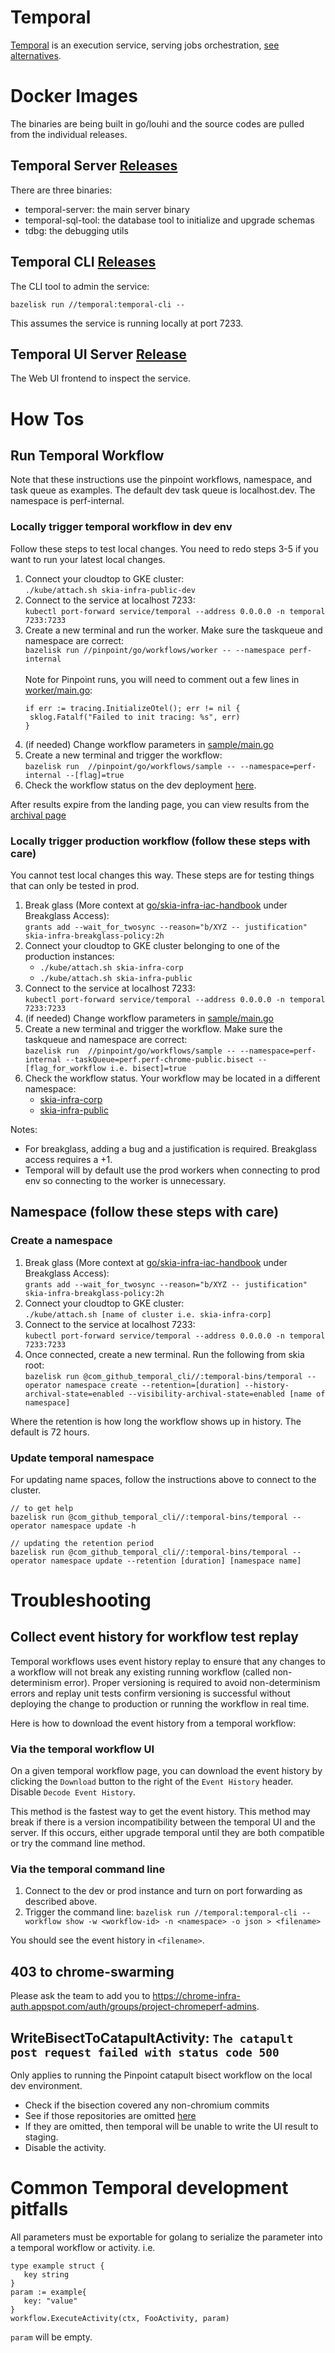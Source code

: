 # Temporal

[Temporal](https://github.com/temporalio/temporal) is an execution service,
serving jobs orchestration, [see alternatives](https://goto.google.com/qa-alter).

# Docker Images

The binaries are being built in go/louhi and the source codes are pulled from the
individual releases.

## Temporal Server [Releases](https://github.com/temporalio/temporal/releases)

There are three binaries:

- temporal-server: the main server binary
- temporal-sql-tool: the database tool to initialize and upgrade schemas
- tdbg: the debugging utils

## Temporal CLI [Releases](https://github.com/temporalio/cli/releases)

The CLI tool to admin the service:

`bazelisk run //temporal:temporal-cli --`

This assumes the service is running locally at port 7233.

## Temporal UI Server [Release](https://github.com/temporalio/ui-server/releases)

The Web UI frontend to inspect the service.

# How Tos

## Run Temporal Workflow

Note that these instructions use the pinpoint workflows, namespace, and task queue as examples.
The default dev task queue is localhost.dev. The namespace is perf-internal.

### Locally trigger temporal workflow in dev env

Follow these steps to test local changes.
You need to redo steps 3-5 if you want to run your latest local changes.

1. Connect your cloudtop to GKE cluster:<br>
   `./kube/attach.sh skia-infra-public-dev`
2. Connect to the service at localhost 7233:<br>
   `kubectl port-forward service/temporal --address 0.0.0.0 -n temporal 7233:7233`
3. Create a new terminal and run the worker. Make sure the taskqueue and namespace are correct:<br>
   `bazelisk run //pinpoint/go/workflows/worker -- --namespace perf-internal`
   <br><br>
   Note for Pinpoint runs, you will need to comment out a few lines in
   [worker/main.go](/pinpoint/go/workflows/worker/main.go):
   ```
   if err := tracing.InitializeOtel(); err != nil {
   	sklog.Fatalf("Failed to init tracing: %s", err)
   }
   ```
4. (if needed) Change workflow parameters in [sample/main.go](/pinpoint/go/workflows/sample/main.go)
5. Create a new terminal and trigger the workflow:<br>
   `bazelisk run  //pinpoint/go/workflows/sample -- --namespace=perf-internal --[flag]=true`
6. Check the workflow status on the dev deployment
   [here](https://temporal-ui-dev.corp.goog/namespaces/perf-internal/workflows).

After results expire from the landing page, you can view results from the
[archival page](https://temporal-ui-dev.corp.goog/namespaces/perf-internal/archival)

### Locally trigger production workflow (follow these steps with care)

You cannot test local changes this way. These steps are for testing things that
can only be tested in prod.

1. Break glass (More context at [go/skia-infra-iac-handbook](go/skia-infra-iac-handbook)
   under Breakglass Access):<br>
   `grants add --wait_for_twosync --reason="b/XYZ -- justification"
skia-infra-breakglass-policy:2h`
2. Connect your cloudtop to GKE cluster belonging to one of the production instances:
   - `./kube/attach.sh skia-infra-corp`
   - `./kube/attach.sh skia-infra-public`
3. Connect to the service at localhost 7233:<br>
   `kubectl port-forward service/temporal --address 0.0.0.0 -n temporal 7233:7233`
4. (if needed) Change workflow parameters in [sample/main.go](/pinpoint/go/workflows/sample/main.go)
5. Create a new terminal and trigger the workflow.
   Make sure the taskqueue and namespace are correct:<br>
   `bazelisk run  //pinpoint/go/workflows/sample -- --namespace=perf-internal
--taskQueue=perf.perf-chrome-public.bisect --[flag_for_workflow i.e. bisect]=true`
6. Check the workflow status. Your workflow may be located in a different namespace:
   - [skia-infra-corp](https://skia-temporal-ui.corp.goog/namespaces/perf-internal/workflows)
   - [skia-infra-public](https://temporal-ui.skia.org/namespaces/perf-internal/workflows)

Notes:

- For breakglass, adding a bug and a justification is required. Breakglass access requires a +1.
- Temporal will by default use the prod workers when connecting to prod env so
  connecting to the worker is unnecessary.

## Namespace (follow these steps with care)

### Create a namespace

1. Break glass (More context at [go/skia-infra-iac-handbook](go/skia-infra-iac-handbook)
   under Breakglass Access):<br>
   `grants add --wait_for_twosync --reason="b/XYZ -- justification" skia-infra-breakglass-policy:2h`
2. Connect your cloudtop to GKE cluster:<br>
   `./kube/attach.sh [name of cluster i.e. skia-infra-corp]`
3. Connect to the service at localhost 7233:<br>
   `kubectl port-forward service/temporal --address 0.0.0.0 -n temporal 7233:7233`
4. Once connected, create a new terminal. Run the following from skia root:<br>
   `bazelisk run @com_github_temporal_cli//:temporal-bins/temporal --
operator namespace create --retention=[duration] --history-archival-state=enabled
--visibility-archival-state=enabled [name of namespace]`

Where the retention is how long the workflow shows up in history. The default is 72 hours.

### Update temporal namespace

For updating name spaces, follow the instructions above to connect to the cluster.

```
// to get help
bazelisk run @com_github_temporal_cli//:temporal-bins/temporal -- operator namespace update -h

// updating the retention period
bazelisk run @com_github_temporal_cli//:temporal-bins/temporal --
operator namespace update --retention [duration] [namespace name]
```

# Troubleshooting

## Collect event history for workflow test replay

Temporal workflows uses event history replay to ensure that any changes to a workflow will not
break any existing running workflow (called non-determinism error). Proper versioning is required
to avoid non-determinism errors and replay unit tests confirm versioning is successful without
deploying the change to production or running the workflow in real time.

Here is how to download the event history from a temporal workflow:

### Via the temporal workflow UI

On a given temporal workflow page, you can download the event history by clicking the `Download`
button to the right of the `Event History` header. Disable `Decode Event History`.

This method is the fastest way to get the event history. This method may break if there is a version
incompatibility between the temporal UI and the server. If this occurs, either upgrade temporal
until they are both compatible or try the command line method.

### Via the temporal command line

1. Connect to the dev or prod instance and turn on port forwarding as described above.
2. Trigger the command line:
   `bazelisk run //temporal:temporal-cli -- workflow show -w <workflow-id> -n
<namespace> -o json > <filename>`

You should see the event history in `<filename>`.

## 403 to chrome-swarming

Please ask the team to add you to
https://chrome-infra-auth.appspot.com/auth/groups/project-chromeperf-admins.

## WriteBisectToCatapultActivity: `The catapult post request failed with status code 500`

Only applies to running the Pinpoint catapult bisect workflow on the local dev environment.

- Check if the bisection covered any non-chromium commits
- See if those repositories are omitted
  [here](https://pantheon.corp.google.com/datastore/databases/-default-/entities;kind=Repository;ns=__$DEFAULT$__/query/kind?e=-13802955&mods=component_inspector&project=chromeperf-stage)
- If they are omitted, then temporal will be unable to write the UI result to staging.
- Disable the activity.

# Common Temporal development pitfalls

All parameters must be exportable for golang to serialize the parameter into
a temporal workflow or activity. i.e.

```
type example struct {
   key string
}
param := example{
   key: "value"
}
workflow.ExecuteActivity(ctx, FooActivity, param)
```

`param` will be empty.
